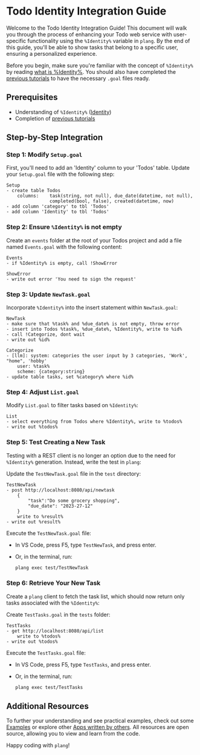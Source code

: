 # Todo Identity Integration Guide

Welcome to the Todo Identity Integration Guide! This document will walk you through the process of enhancing your Todo web service with user-specific functionality using the `%Identity%` variable in `plang`. By the end of this guide, you'll be able to show tasks that belong to a specific user, ensuring a personalized experience.

Before you begin, make sure you're familiar with the concept of `%Identity%` by reading [what is %Identity%](./Identity.md). You should also have completed the [previous tutorials](./Todo_webservice.md) to have the necessary `.goal` files ready.

## Prerequisites

- Understanding of `%Identity%` ([Identity](./Identity.md))
- Completion of [previous tutorials](./Todo_webservice.md)

## Step-by-Step Integration

### Step 1: Modify `Setup.goal`

First, you'll need to add an 'Identity' column to your 'Todos' table. Update your `Setup.goal` file with the following step:

```plang
Setup
- create table Todos 
    columns:    task(string, not null), due_date(datetime, not null), 
                completed(bool, false), created(datetime, now)
- add column 'category' to tbl 'Todos'    
- add column 'Identity' to tbl 'Todos'             
```

### Step 2: Ensure `%Identity%` is not empty

Create an `events` folder at the root of your Todos project and add a file named `Events.goal` with the following content:

```plang
Events
- if %Identity% is empty, call !ShowError

ShowError
- write out error 'You need to sign the request'
```

### Step 3: Update `NewTask.goal`

Incorporate `%Identity%` into the insert statement within `NewTask.goal`:

```plang
NewTask
- make sure that %task% and %due_date% is not empty, throw error
- insert into Todos %task%, %due_date%, %Identity%, write to %id%
- call !Categorize, dont wait
- write out %id%

Categorize
- [llm]: system: categories the user input by 3 categories, 'Work', "home", 'hobby'
    user: %task%
    scheme: {category:string}
- update table tasks, set %category% where %id%
```

### Step 4: Adjust `List.goal`

Modify `List.goal` to filter tasks based on `%Identity%`:

```plang
List
- select everything from Todos where %Identity%, write to %todos%
- write out %todos%
```

### Step 5: Test Creating a New Task

Testing with a REST client is no longer an option due to the need for `%Identity%` generation. Instead, write the test in `plang`:

Update the `TestNewTask.goal` file in the `test` directory:

```plang
TestNewTask
- post http://localhost:8080/api/newtask
    {
        "task":"Do some grocery shopping",
        "due_date": "2023-27-12"
    }
    write to %result%
- write out %result%
```

Execute the `TestNewTask.goal` file:

- In VS Code, press F5, type `TestNewTask`, and press enter.
- Or, in the terminal, run:

    ```bash
    plang exec test/TestNewTask
    ```

### Step 6: Retrieve Your New Task

Create a `plang` client to fetch the task list, which should now return only tasks associated with the `%Identity%`:

Create `TestTasks.goal` in the `tests` folder:

```plang
TestTasks
- get http://localhost:8080/api/list
    write to %todos%
- write out %todos%
```

Execute the `TestTasks.goal` file:

- In VS Code, press F5, type `TestTasks`, and press enter.
- Or, in the terminal, run:

    ```bash
    plang exec test/TestTasks
    ```

## Additional Resources

To further your understanding and see practical examples, check out some [Examples](https://github.com/PLangHQ/plang/tree/main/Tests) or explore other [Apps written by others](https://github.com/PLangHQ/apps). All resources are open source, allowing you to view and learn from the code.

Happy coding with `plang`!